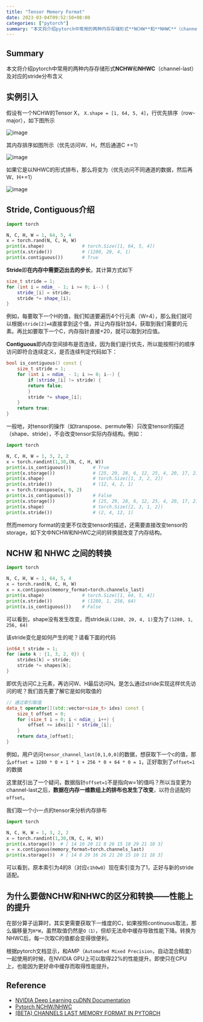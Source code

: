 ```yaml
---
title: "Tensor Memory Format"
date: 2023-03-04T09:52:50+08:00
categories: ["pytorch"]
summary: "本文将介绍pytorch中常用的两种内存存储形式**NCHW**和**NHWC**（channel-last）及对应的stride分布含义"
---
```


## Summary

本文将介绍pytorch中常用的两种内存存储形式**NCHW**和**NHWC**（channel-last）及对应的stride分布含义

## 实例引入

假设有一个NCHW的Tensor X， `X.shape = [1, 64, 5, 4]`，行优先排序（row-major），如下图所示

![image](resources/fig-example-x32.png)

其内存排序如图所示（优先访问W、H，然后通道C +=1）

![image](resources/fig-nchw-layout-x32.png)

如果它是以NHWC的形式排布，那么将变为（优先访问不同通道的数据，然后再W、H+=1）

![image](resources/fig-nhwc-layout-x32.png)

## Stride, Contiguous介绍

```python
import torch

N, C, H, W = 1, 64, 5, 4
x = torch.rand(N, C, H, W)
print(x.shape)              # torch.Size([1, 64, 5, 4])
print(x.stride())           # (1280, 20, 4, 1)
print(x.contiguous())       # True
```

**Stride**即**在内存中需要迈出去的步长**，其计算方式如下

```c++
size_t stride = 1;
for (int i = ndim_ - 1; i >= 0; i--) {
    stride_[i] = stride;
    stride *= shape_[i];
}
```

例如，每要取下一个H的值，我们知道要遍历4个行元素（W=4），那么我们就可以根据`stride[2]=4`直接拿到这个值，并让内存指针加4，获取到我们需要的元素。再比如要取下一个C，内存指针直接+20，就可以取到对应值。

**Contiguous**即内存空间排布是否连续，因为我们是行优先，所以能按照行的顺序访问即符合连续定义，是否连续判定代码如下：

```c++
bool is_contiguous() const {
    size_t stride = 1;
    for (int i = ndim_ - 1; i >= 0; i--) {
        if (stride_[i] != stride) {
        return false;
        }
        stride *= shape_[i];
    }
    return true;
}
```

一般地，对tensor的操作（如transpose、permute等）只改变tensor的描述（shape、stride），不会改变tensor实际内存结构。例如：

```py
import torch

N, C, H, W = 1, 3, 2, 2
x = torch.randint(1,30,(N, C, H, W))
print(x.is_contiguous())        # True
print(x.storage())              # [25, 29, 28, 6, 12, 25, 4, 20, 17, 21, 19, 5]
print(x.shape)                  # torch.Size([1, 3, 2, 2])
print(x.stride())               # (12, 4, 2, 1)
x = torch.transpose(x, 0, 2)
print(x.is_contiguous())        # False
print(x.storage())              # [25, 29, 28, 6, 12, 25, 4, 20, 17, 21, 19, 5]
print(x.shape)                  # torch.Size([2, 3, 1, 2])
print(x.stride())               # (2, 4, 12, 1)
```

然而memory format的变更不仅改变tensor的描述，还需要直接改变tensor的storage，如下文中NCHW和NHWC之间的转换就改变了内存结构。

## NCHW 和 NHWC 之间的转换

```python
import torch

N, C, H, W = 1, 64, 5, 4
x = torch.rand(N, C, H, W)
x = x.contiguous(memory_format=torch.channels_last)
print(x.shape)              # torch.Size([1, 64, 5, 4])
print(x.stride())           # (1280, 1, 256, 64)
print(x.is_contiguous())    # False
```

可以看到，shape没有发生改变，而stride从`(1280, 20, 4, 1)`变为了`(1280, 1, 256, 64)`

该stride变化是如何产生的呢？请看下面的代码

```c++
int64_t stride = 1;
for (auto k : {1, 3, 2, 0}) {
    strides[k] = stride;
    stride *= shapes[k];
}
```

即优先访问C上元素，再访问W、H最后访问N。是怎么通过stride实现这样优先访问的呢？我们首先要了解它是如何取值的

```c++
// 通过索引取值
data_t operator[](std::vector<size_t> idxs) const {
    size_t offset = 0;
    for (size_t i = 0; i < ndim_; i++) {
        offset += idxs[i] * stride_[i];
    }
    return data_[offset];
}
```

例如，用户访问`tensor_channel_last[0,1,0,0]`的数据，想获取下一个c的值，那么`offset = 1280 * 0 + 1 * 1 + 256 * 0 + 64 * 0 = 1`，正好取到了`offset=1`的数据

这里就引出了一个疑问，数据指针`offset=1`不是指向w=1的值吗？所以当变更为channel-last之后，**数据在内存一维数组上的排布也发生了改变**，以符合适配的`offset`。

我们取一个小一点的tensor来分析内存排布

```py
import torch

N, C, H, W = 1, 3, 2, 2
x = torch.randint(1,30,(N, C, H, W))
print(x.storage())  # [ 14 16 20 11 8 26 15 18 29 21 10 3]
x = x.contiguous(memory_format=torch.channels_last)
print(x.storage())  # [ 14 8 29 16 26 21 20 15 10 11 18 3]
```

可以看到，原本索引为4的8（对应`c1h0w0`）现在索引变为了1，正好与新的stride适配。

## 为什么要做NCHW和NHWC的区分和转换——性能上的提升

在部分算子运算时，其实更需要获取下一维度的C，如果按照continuous取法，那么偏移量为`H*W`，虽然取值仍然是`O（1）`，但却无法命中缓存导致性能下降。转换为NHWC后，每一次取C的值都会变得很便利。

根据pytorch文档显示，和AMP（`Automated Mixed Precision`，自动混合精度）一起使用的时候，在NVIDIA GPU上可以取得22%的性能提升。即使只在CPU上，也能因为更好命中缓存而取得性能提升。

## Reference

- [NVIDIA Deep Learning cuDNN Documentation](https://docs.nvidia.com/deeplearning/cudnn/developer-guide/index.html)
- [Pytorch NCHW/NHWC](https://zhuanlan.zhihu.com/p/556222920)
- [(BETA) CHANNELS LAST MEMORY FORMAT IN PYTORCH](https://pytorch.org/tutorials/intermediate/memory_format_tutorial.html)
